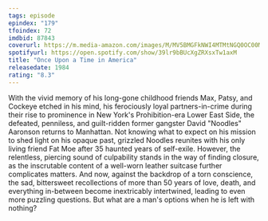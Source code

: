 ```yaml
---
tags: episode
epindex: "179"
tfoindex: 72
imdbid: 87843
coverurl: https://m.media-amazon.com/images/M/MV5BMGFkNWI4MTMtNGQ0OC00MWVmLTk3MTktOGYxN2Y2YWVkZWE2XkEyXkFqcGdeQXVyNjU0OTQ0OTY@._V1_SX202_CR0,0,202,300_.jpg
spotifyurl: https://open.spotify.com/show/39lr9bBUcXgZRXsxTw1axM
title: "Once Upon a Time in America"
releasedate: 1984
rating: "8.3"
---
```


With the vivid memory of his long-gone childhood friends Max, Patsy, and Cockeye etched in his mind, his ferociously loyal partners-in-crime during their rise to prominence in New York's Prohibition-era Lower East Side, the defeated, penniless, and guilt-ridden former gangster David "Noodles" Aaronson returns to Manhattan. Not knowing what to expect on his mission to shed light on his opaque past, grizzled Noodles reunites with his only living friend Fat Moe after 35 haunted years of self-exile. However, the relentless, piercing sound of culpability stands in the way of finding closure, as the inscrutable content of a well-worn leather suitcase further complicates matters. And now, against the backdrop of a torn conscience, the sad, bittersweet recollections of more than 50 years of love, death, and everything in-between become inextricably intertwined, leading to even more puzzling questions. But what are a man's options when he is left with nothing?